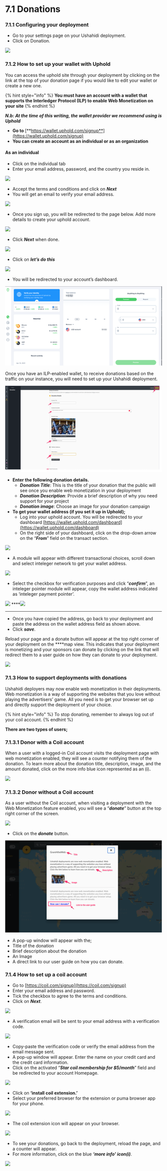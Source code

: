 # 7.1 Donations

### **7.1.1 Configuring your deployment**

* Go to your settings page on your Ushahidi deployment.
* Click on Donation.

![](https://lh4.googleusercontent.com/s0rTTxLGGG-Ujh9RLUEAeAR22bpetEQPJ-Wr9L3CeU9ZJM4ERFU4_x7x7nmAea0MphhhsMrQbYRhliXV4DvhK7zJ3z7N7QvyZ8GEkAYa9JFTItyB43Kn5X8pSobr7HI1cQ0w9l_a)

###  **7.1.2 How to set up your wallet with Uphold**

You can access the uphold site through your deployment by clicking on the link at the top of your donation page if you would like to edit your wallet or create a new one.

{% hint style="info" %}
**You must have an account with a wallet that supports the Interledger Protocol \(ILP\) to enable Web Monetization on your site**
{% endhint %}

_**N.b: At the time of this writing, the wallet provider we recommend using is Uphold**_

* **Go to** [**https://wallet.uphold.com/signup**](https://wallet.uphold.com/signup)
* **You can create an account as an individual or as an organization**

#### **As an individual** 

* Click on the individual tab
* Enter your email address, password, and the country you reside in.

![](https://lh6.googleusercontent.com/DyS463M7JnA5ZvPWuc7IQxe4dRcIc7bJxHRrDMimVoQoT_MVaOo5-lK0PpoMS3u0G84KBtmhyEJihSHYOr6iZSMuXD6SYWELDnAa4sEl_vHT2Lhvx-msW_kDaFizEL_64S8vJSSu)

* Accept the terms and conditions and click on _**Next**_
* You will get an email to verify your email address.

![](https://lh3.googleusercontent.com/-tdLP1I62RsVZiL97LoVTgZHU0yE1MWPjUWQuCmfbuG8mT66mCDybCvbWKhvsjkGvF7G8Vy2dnpBbgf1-ihnQuUyiUtChXcY0uCbQn1a-tqivW-UwaXrzdMK1lYUlUEOFHYp0Fqw)

* Once you sign up, you will be redirected to the page below. Add more details to create your uphold account.

![](https://lh5.googleusercontent.com/-waf9zQuGk_7bnT4kDkjhOIFa5c8ESwlP_A4QxIio_Jw6onk_B1BVrJkX5DGjZrBkqrHXE_HxV0pDMCz-GYgwWLZMjrQSxK6kJfgORHsZ3renhZ1Z5LG7RssMN3422TE5oO0sH58)

* Click _**Next**_ when done.

![](https://lh3.googleusercontent.com/K4sh89_hF6eMccaz4kpC2WISX4DpKmdLkNIZ6w9kl5SIJLQ-6lJJoHUgoNSaZ1awyXZ6RtNIqk3UTO57szNxbsZujiU1OzKDoGEgCNY6yjECM--H_P2LqJdheTnIhCZ-SNyw52SR)

*  Click on _**let’s do this**_

![](https://lh4.googleusercontent.com/Zhk9mThIuBfdjFlhWSLw3Y4MB_1NyUHQtMtnMBWJUiuudpVdDvAe8WMRhta8Iwbze6Cr-QuE6m-dSGPAImhPFHmyyInLpALzKzK9mSPtnvZPDW9OyEnfoMf7epDgtKsdOLSPi2ae)

* You will be redirected to your account’s dashboard. 

![](../.gitbook/assets/wallet_and_slack___batcave___ushahidi.png)

Once you have an ILP-enabled wallet, to receive donations based on the traffic on your instance, you will need to set up your Ushahidi deployment. 

![](../.gitbook/assets/settings_-_ushahidi_-_ushahidi.png)

* **Enter the following donation details.**
  * _**Donation Title**_: This is the title of your donation that the public will see once you enable web monetization in your deployment
  * _**Donation Description**_: Provide a brief description of why you need support for your project 
  * _**Donation image**_: Choose an image for your donation campaign
* **To get your wallet address \(if you set it up in Uphold\);**
  * Log into your uphold account. You will be redirected to your dashboard [https://wallet.uphold.com/dashboard](https://wallet.uphold.com/dashboard)
  * On the right side of your dashboard, click on the drop-down arrow on the “_**From**_” field on the transact section.

![](https://lh6.googleusercontent.com/m24W-rUn6VThlCZBUZECBLdmUCaymS12QdYy90eHL5mWlPZQZ7wCHr_YD6SuufHNXbgpgCA_bCipnhnMpYnFjXwNARDC8AS4-PBY5_phbECCeAnln6z0K8dvJFFcYbU11u_8BrJX)

* A module will appear with different transactional choices, scroll down and select inteleger network to get your wallet address.

![](https://lh3.googleusercontent.com/VGI1Qk86NZy67ruopD6HqCevSewoacyjeHEr7ZMSOZymTfDITYsrWVoyYODVRwqbvxuXd1kBJuQprMxX_FmQ-KPx_fW-cI5dRDtiinmtFKNPAT0KQPZ0FT4LQQRy713E6UvYgamw)

* Select the checkbox for verification purposes and click “_**confirm**_”, an inteleger pointer module will appear, copy the wallet address indicated as ‘inteleger payment pointer’.

![](https://lh6.googleusercontent.com/IgVZ3DvcHdXXsNQ71EK9xEdPee7h1yOzj7trGe3T-ls9y8zvZqHZ_hwEu2X2RcBlk_2aTBW3g75o17Jfvc9qroq9wqadD_y1vxVK9SaTOq_1NqtY7-RyLnspQTo2nPhNnKhMjKg6)   ****![](https://lh5.googleusercontent.com/Sx5L8uMS8KTL-MVGAih7-8RPYEO5kGM0k-lpvIgAxCwH3dnlKewEPFaUZhLloGonbz9yaTxFzaIqsy7lmAzLwI3j5jz5xO_YTXXrOcAFf8zowzIjL2N2fygw4GA1-Y3ynLf8SDQ6)  
****

* Once you have copied the address, go back to your deployment and paste the address on the wallet address field as shown above.
* Click _**save**_.

Reload your page and a donate button will appear at the top right corner of your deployment on the ****map view. This indicates that your deployment is monetizing and your sponsors can donate by clicking on the link that will redirect them to a user guide on how they can donate to your deployment.

![](https://lh6.googleusercontent.com/P-adjdx0wI3e46V0XJS6Ybg6MyChKzu12zVhIscjdv2R1ahuLRalHnMruZy7ibEQiQOzaTKcRamFdy60ZILhoKkctR6ZwQxL--aszacsBWcoEtuv_GyFHIEeWZMRrJOMwh7oVVwM)

### **7.1.3 How to support deployments with donations**

Ushahidi deployers may now enable web monetization in their deployments. Web monetization is a way of supporting the websites that you love without playing the advertisers’ game. All you need is to get your browser set up and directly support the deployment of your choice.

{% hint style="info" %}
To stop donating, remember to always log out of your coil account.
{% endhint %}

  
**There are two types of users;**

### **7.1.3.1 Donor with a Coil account**

When a user with a logged-in Coil account visits the deployment page with web monetization enabled, they will see a counter notifying them of the donation.  To learn more about the donation title, description, image, and the amount donated, click on the more info blue icon represented as an \(i\)**.**

![](https://lh5.googleusercontent.com/c4c8JZZLdDXB4AXC_mC5r0FHbKMA7mKkc6tu_a_V0X_WalBq5JBsTrM2FjReA3kw8B5m_LDAejN2t7RIcxrKM671DIpK99CBTQWFpctOOykq_khrpw8KtI6C_iADvyM2yzOIf4lW)

### 7.1.3.2 **Donor without a Coil account**

As a user without the Coil account, when visiting a deployment with the Web Monetization feature enabled, you will see a “_**donate**_” button at the top right corner of the screen.

![](https://lh3.googleusercontent.com/dXMtdg6GFNiIHhrU63mmsw8koBfeNL2Fg-Q-nMrLOIqV-IJSStu-C3z02CKp-4CFqLEv_qWFtNVi_OM3L60guWar3ZFNnIxHx8gXrNpTQ1qsVWC-YO4xv_VwMKo8MJwyJ7tG2T4H)

* Click on the _**donate**_ button.

![](../.gitbook/assets/posts_-_ushahidi.png)

*  A pop-up window will appear with the;
  * Title of the donation
  * Brief description about the donation 
  * An Image
  * A direct link to our user guide on how you can donate.

### **7.1.4 How to set up a coil account**

* Go to [https://coil.com/signup](https://coil.com/signup)
* Enter your email address and password.
* Tick the checkbox to agree to the terms and conditions.
* Click on _**Next**_.

![](https://lh6.googleusercontent.com/hMnm4d7keYcg-mGV-FI4ySBjOn6JHEjDGSDIF4RRBGSXt2bxRAv6-PmNxg3_EbL_P-Q8-5B7SG9WP-8GmJd7Xeykv67SkN0Bz5ae44_b_3DC3f0SEK1aNEmvxuvu8CyGj9o-AtRH)

* A verification email will be sent to your email address with a verification code.

![](https://lh4.googleusercontent.com/9tqPYZD8Hme4LC94drW0xr2Ull0JbMd8DTqMXGm7QX0PgFveBKUquEKPON4OPB_E5CaiE0QzZUVwLRzU2cIPtZ9i3iHCMlvf9Tebqj2GOdaWTGRrw8B0NwKbyjYranft6Tt27pVD)

* Copy-paste the verification code or verify the email address from the email message sent.
* A pop-up window will appear. Enter the name on your credit card and the credit card information.
* Click on the activated “_**Star coil membership for $5/month**_” field and be redirected to your account Homepage.

![](https://lh3.googleusercontent.com/KbfyoLc9wV0tLBCs8ivW80JeFTKOn6038LL2VJhy_bLjgguFvnM4ecZ_Y2ejJsmSgmh-dycXfIi_Qzv6ZhYpkp9FZiwVr4ycSbQfmvyl-Q9zVVH-lTGjXb6T0QV9y5_aucxYdvwZ)

* Click on **‘install coil extension.’**
* Select your preferred browser for the extension or puma browser app for your phone.

![](https://lh6.googleusercontent.com/30GoOdLlhChQFIuweTAUmmEbEI3mG7txN1_c-S8QaDQU_KRJ1i3CspbWsDyWUQph4PNlZt7UgB1zpSD0obD9SjNb_9QuiYsfDJ3GG3qZAxsH7L7urq7czVnFEzkq4WRmD8KmZW4n)

* The coil extension icon will appear on your browser.

![](https://lh4.googleusercontent.com/6-ib_IuQkcPU-lFcOzULU3xMi3Hckx-r3O7KUiWVCcAA8DJBECw7yG2YVwOVaPKRw5Z7Al_v9i7FkjD9Q7f0b8UIDP1m-vENy_wRws-JmL2ZI64QfiYC6hqX9ucaGttq0suCss3l)

* To see your donations, go back to the deployment, reload the page, and a counter will appear.
* For more information, click on the blue _**‘more info’ icon\(i\)**_.

![](https://lh5.googleusercontent.com/c4c8JZZLdDXB4AXC_mC5r0FHbKMA7mKkc6tu_a_V0X_WalBq5JBsTrM2FjReA3kw8B5m_LDAejN2t7RIcxrKM671DIpK99CBTQWFpctOOykq_khrpw8KtI6C_iADvyM2yzOIf4lW)

>

### 

